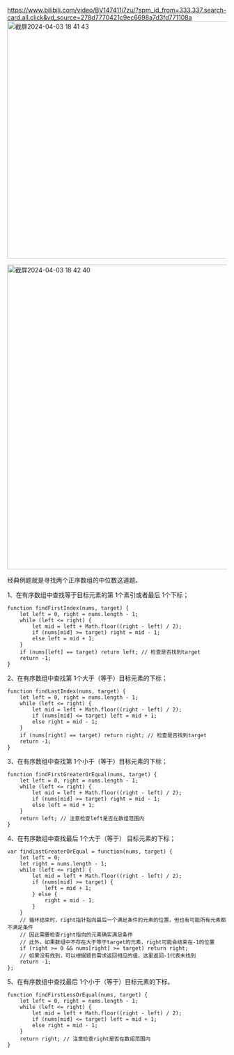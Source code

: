 https://www.bilibili.com/video/BV147411i7zu/?spm_id_from=333.337.search-card.all.click&vd_source=278d7770421c9ec6698a7d3fd771108a
<img width="545" alt="截屏2024-04-03 18 41 43" src="https://github.com/xkong-study/gucheng_algorithm/assets/100473178/7c34b865-a2a1-40ea-a80c-45a8080b9c56">

<img width="700" alt="截屏2024-04-03 18 42 40" src="https://github.com/xkong-study/gucheng_algorithm/assets/100473178/0ce3fa53-3bfa-4cf9-a670-92f4f68da437">

经典例题就是寻找两个正序数组的中位数这道题。    


1、在有序数组中查找等于目标元素的第 1个素引或者最后 1个下标；    

```code
function findFirstIndex(nums, target) {
    let left = 0, right = nums.length - 1;
    while (left <= right) {
        let mid = left + Math.floor((right - left) / 2);
        if (nums[mid] >= target) right = mid - 1;
        else left = mid + 1;
    }
    if (nums[left] == target) return left; // 检查是否找到target
    return -1;
}
```
2、在有序数组中查找第 1个大于（等于）目标元素的下标；        

```code
function findLastIndex(nums, target) {
    let left = 0, right = nums.length - 1;
    while (left <= right) {
        let mid = left + Math.floor((right - left) / 2);
        if (nums[mid] <= target) left = mid + 1;
        else right = mid - 1;
    }
    if (nums[right] == target) return right; // 检查是否找到target
    return -1;
}
```
3、在有序数组中查找第 1个小于（等于）目标元素的下标；      

```code
function findFirstGreaterOrEqual(nums, target) {
    let left = 0, right = nums.length - 1;
    while (left <= right) {
        let mid = left + Math.floor((right - left) / 2);
        if (nums[mid] >= target) right = mid - 1;
        else left = mid + 1;
    }
    return left; // 注意检查left是否在数组范围内
}
```
4、在有序数组中查找最后 1个大于（等于） 目标元素的下标；   

```code
var findLastGreaterOrEqual = function(nums, target) {
    let left = 0;
    let right = nums.length - 1;
    while (left <= right) {
        let mid = left + Math.floor((right - left) / 2);
        if (nums[mid] >= target) {
            left = mid + 1;
        } else {
            right = mid - 1;
        }
    }
    // 循环结束时，right指针指向最后一个满足条件的元素的位置，但也有可能所有元素都不满足条件
    // 因此需要检查right指向的元素确实满足条件
    // 此外，如果数组中不存在大于等于target的元素，right可能会结束在-1的位置
    if (right >= 0 && nums[right] >= target) return right;
    // 如果没有找到，可以根据题目需求返回相应的值，这里返回-1代表未找到
    return -1;
};

```
5、在有序数组中查找最后 1个小于（等于）目标元素的下标。      

```code
function findFirstLessOrEqual(nums, target) {
    let left = 0, right = nums.length - 1;
    while (left <= right) {
        let mid = left + Math.floor((right - left) / 2);
        if (nums[mid] <= target) left = mid + 1;
        else right = mid - 1;
    }
    return right; // 注意检查right是否在数组范围内
}
```
